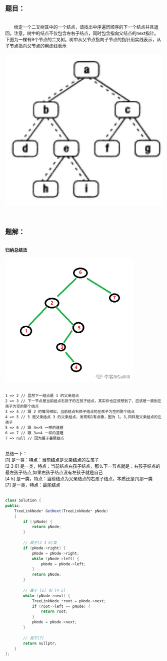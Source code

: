 ## 题目：&emsp;  
&emsp;  
​&emsp;&emsp;给定一个二叉树其中的一个结点，请找出中序遍历顺序的下一个结点并且返回。注意，树中的结点不仅包含左右子结点，同时包含指向父结点的next指针。下图为一棵有9个节点的二叉树。树中从父节点指向子节点的指针用实线表示，从子节点指向父节点的用虚线表示&emsp;  
&emsp;  
<img src="pictures/2.png" alt="2" width='700px' />&emsp;  
&emsp;  
## 题解：&emsp;  
&emsp;  
**归纳总结法**&emsp;  
&emsp;  
![3](pictures/3.png) &emsp;  
&emsp;  
```
1 => 2 // 显然下一结点是 1 的父亲结点
2 => 3 // 下一节点是当前结点右孩子的左孩子结点，其实你也应该想到了，应该是一直到左孩子为空的那个结点
3 => 4 // 跟 2 的情况相似，当前结点右孩子结点的左孩子为空的那个结点
4 => 5 // 5 是父亲结点 3 的父亲结点，发现和1有点像，因为 1，3,同样是父亲结点的左孩子
5 => 6 // 跟 4=>5 一样的道理
6 => 7 // 跟 3=>4 一样的道理
7 => null // 因为属于最尾结点
```
&emsp;  
总结一下：&emsp;  
[1] 是一类：特点：当前结点是父亲结点的左孩子&emsp;  
[2 3 6] 是一类，特点：当前结点右孩子结点，那么下一节点就是：右孩子结点的最左孩子结点,如果右孩子结点没有左孩子就是自己&emsp;  
[4 5] 是一类，特点：当前结点为父亲结点的右孩子结点，本质还是[1]那一类&emsp;  
[7] 是一类，特点：最尾结点&emsp;  
&emsp;  
```java
class Solution {
public:
    TreeLinkNode* GetNext(TreeLinkNode* pNode)
    {
        if (!pNode) {
            return pNode;
        }

        // 属于[2 3 6]类
        if (pNode->right) {
            pNode = pNode->right;
            while (pNode->left) {
                pNode = pNode->left;
            }
            return pNode;
        }

        // 属于 [1] 和 [4 5]
        while (pNode->next) {
            TreeLinkNode *root = pNode->next;
            if (root->left == pNode) {
                return root;
            }
            pNode = pNode->next;
        }

        // 属于[7]
        return nullptr;
    }
};
```
&emsp;  
&emsp;  
